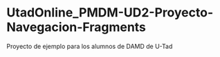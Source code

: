 # UtadOnline_PMDM-UD2-Proyecto-Navegacion-Fragments
Proyecto de ejemplo para los alumnos de DAMD de U-Tad
